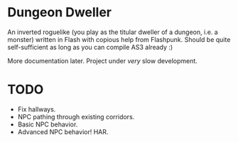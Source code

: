 # Dungeon Dweller

An inverted roguelike (you play as the titular dweller of a dungeon, i.e. a monster) written in Flash with copious help from Flashpunk. Should be quite self-sufficient as long as you can compile AS3 already :)

More documentation later. Project under *very* slow development.

# TODO

* Fix hallways.
* NPC pathing through existing corridors.
* Basic NPC behavior.
* Advanced NPC behavior! HAR.